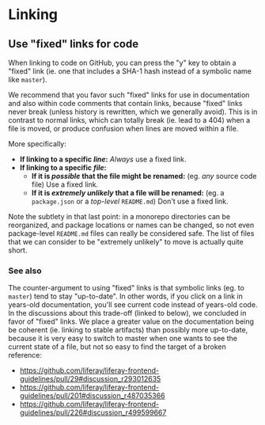 # Linking

## Use "fixed" links for code

When linking to code on GitHub, you can press the "y" key to obtain a "fixed" link (ie. one that includes a SHA-1 hash instead of a symbolic name like `master`).

We recommend that you favor such "fixed" links for use in documentation and also within code comments that contain links, because "fixed" links never break (unless history is rewritten, which we generally avoid). This is in contrast to normal links, which can totally break (ie. lead to a 404) when a file is moved, or produce confusion when lines are moved within a file.

More specifically:

-   **If linking to a specific _line_:** _Always_ use a fixed link.
-   **If linking to a specific _file_:**
    -   **If it is _possible_ that the file might be renamed:** (eg. _any_ source code file) Use a fixed link.
    -   **If it is _extremely unlikely_ that a file will be renamed:** (eg. a `package.json` or a _top-level_ `README.md`) Don't use a fixed link.

Note the subtlety in that last point: in a monorepo directories can be reorganized, and package locations or names can be changed, so not even package-level `README.md` files can really be considered safe. The list of files that we can consider to be "extremely unlikely" to move is actually quite short.

### See also

The counter-argument to using "fixed" links is that symbolic links (eg. to `master`) tend to stay "up-to-date". In other words, if you click on a link in years-old documentation, you'll see current code instead of years-old code. In the discussions about this trade-off (linked to below), we concluded in favor of "fixed" links. We place a greater value on the documentation being be coherent (ie. linking to stable artifacts) than possibly more up-to-date, because it is very easy to switch to master when one wants to see the current state of a file, but not so easy to find the target of a broken reference:

-   https://github.com/liferay/liferay-frontend-guidelines/pull/29#discussion_r293012635
-   https://github.com/liferay/liferay-frontend-guidelines/pull/201#discussion_r487035366
-   https://github.com/liferay/liferay-frontend-guidelines/pull/226#discussion_r499599667
